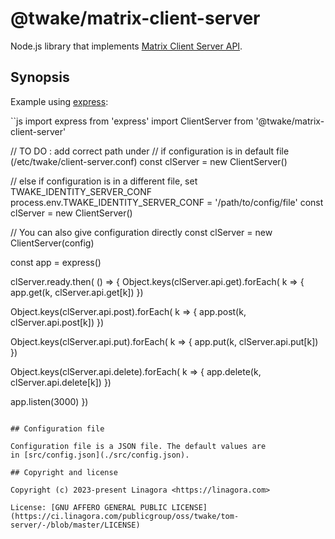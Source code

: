 # @twake/matrix-client-server

Node.js library that implements
[Matrix Client Server API](https://spec.matrix.org/v1.10/client-server-api/).

## Synopsis

Example using [express](https://www.npmjs.com/package/express):

``js
import express from 'express'
import ClientServer from '@twake/matrix-client-server'

// TO DO : add correct path under
// if configuration is in default file (/etc/twake/client-server.conf)
const clServer = new ClientServer()

// else if configuration is in a different file, set TWAKE_IDENTITY_SERVER_CONF
process.env.TWAKE_IDENTITY_SERVER_CONF = '/path/to/config/file'
const clServer = new ClientServer()

// You can also give configuration directly
const clServer = new ClientServer(config)

const app = express()

clServer.ready.then( () => {
  Object.keys(clServer.api.get).forEach( k => {
    app.get(k, clServer.api.get[k])
  })

  Object.keys(clServer.api.post).forEach( k => {
    app.post(k, clServer.api.post[k])
  })

  Object.keys(clServer.api.put).forEach( k => {
    app.put(k, clServer.api.put[k])
  })

  Object.keys(clServer.api.delete).forEach( k => {
    app.delete(k, clServer.api.delete[k])
  })

  app.listen(3000)
})
```

## Configuration file

Configuration file is a JSON file. The default values are
in [src/config.json](./src/config.json).

## Copyright and license

Copyright (c) 2023-present Linagora <https://linagora.com>

License: [GNU AFFERO GENERAL PUBLIC LICENSE](https://ci.linagora.com/publicgroup/oss/twake/tom-server/-/blob/master/LICENSE)
```

